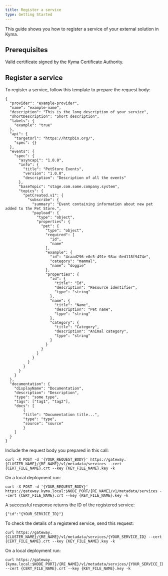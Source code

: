 ```yaml
---
title: Register a service
type: Getting Started
---
```


This guide shows you how to register a service of your external solution in Kyma.

## Prerequisites

Valid certificate signed by the Kyma Certificate Authority.

## Register a service

To register a service, follow this template to prepare the request body:
```
{
  "provider": "example-provider",
  "name": "example-name",
  "description": "This is the long description of your service",
  "shortDescription": "Short description",
  "labels": {
    "example": "true"
  },
  "api": {
    "targetUrl": "https://httpbin.org/",
    "spec": {}
  },
  "events": {
    "spec": {
      "asyncapi": "1.0.0",
      "info": {
        "title": "PetStore Events",
        "version": "1.0.0",
        "description": "Description of all the events"
      },
      "baseTopic": "stage.com.some.company.system",
      "topics": {
        "petCreated.v1": {
          "subscribe": {
            "summary": "Event containing information about new pet added to the Pet Store.",
            "payload": {
              "type": "object",
              "properties": {
                "pet": {
                  "type": "object",
                  "required": [
                    "id",
                    "name"
                  ],
                  "example": {
                    "id": "4caad296-e0c5-491e-98ac-0ed118f9474e",
                    "category": "mammal",
                    "name": "doggie"
                  },
                  "properties": {
                    "id": {
                      "title": "Id",
                      "description": "Resource identifier",
                      "type": "string"
                    },
                    "name": {
                      "title": "Name",
                      "description": "Pet name",
                      "type": "string"
                    },
                    "category": {
                      "title": "Category",
                      "description": "Animal category",
                      "type": "string"
                    }
                  }
                }
              }
            }
          }
        }
      }
    }
  },
  "documentation": {
    "displayName": "Documentation",
    "description": "Description",
    "type": "some type",
    "tags": ["tag1", "tag2"],
    "docs": [
        {
        "title": "Documentation title...",
        "type": "type",
        "source": "source"
        }
    ]
  }
}
```

Include the request body you prepared in this call:
```
curl -X POST -d '{YOUR_REQUEST_BODY}' https://gateway.{CLUSTER_NAME}/{RE_NAME}/v1/metadata/services --cert {CERT_FILE_NAME}.crt --key {KEY_FILE_NAME}.key -k
```

On a local deployment run:
```
curl -X POST -d '{YOUR_REQUEST_BODY}' https://gateway.kyma.local:$NODE_PORT/{RE_NAME}/v1/metadata/services --cert {CERT_FILE_NAME}.crt --key {KEY_FILE_NAME}.key -k
```


A successful response returns the ID of the registered service:
```
{"id":"{YOUR_SERVICE_ID}"}
```

To check the details of a registered service, send this request:
```
curl https://gateway.{CLUSTER_NAME}/{RE_NAME}/v1/metadata/services/{YOUR_SERVICE_ID} --cert {CERT_FILE_NAME}.crt --key {KEY_FILE_NAME}.key -k
```

On a local deployment run:
```
curl https://gateway.{kyma.local:$NODE_PORT}/{RE_NAME}/v1/metadata/services/{YOUR_SERVICE_ID} --cert {CERT_FILE_NAME}.crt --key {KEY_FILE_NAME}.key -k
```
